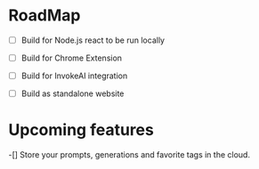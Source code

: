 # RoadMap

-[ ] Build for Node.js react to be run locally 

-[ ] Build for Chrome Extension

-[ ] Build for InvokeAI integration

-[ ] Build as standalone website 

# Upcoming features

-[] Store your prompts, generations and favorite tags in the cloud.
